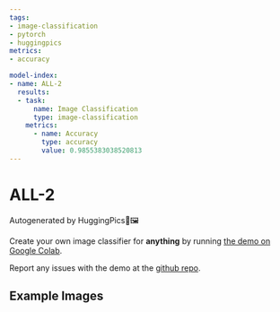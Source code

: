 ```yaml
---
tags:
- image-classification
- pytorch
- huggingpics
metrics:
- accuracy

model-index:
- name: ALL-2
  results:
  - task:
      name: Image Classification
      type: image-classification
    metrics:
      - name: Accuracy
        type: accuracy
        value: 0.9855383038520813
---
```


# ALL-2


Autogenerated by HuggingPics🤗🖼️

Create your own image classifier for **anything** by running [the demo on Google Colab](https://colab.research.google.com/github/nateraw/huggingpics/blob/main/HuggingPics.ipynb).

Report any issues with the demo at the [github repo](https://github.com/nateraw/huggingpics).


## Example Images